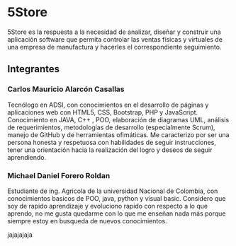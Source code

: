 # 5Store

5Store es la respuesta a la necesidad de analizar, diseñar y construir una aplicación software que permita controlar las ventas físicas y virtuales de una empresa de manufactura y hacerles el correspondiente seguimiento.

## Integrantes

### Carlos Mauricio Alarcón Casallas
Tecnólogo en ADSI, con conocimientos en el desarrollo de páginas y aplicaciones web con HTML5, CSS, Bootstrap, PHP y JavaScript. Conocimiento en JAVA, C++ , POO, elaboración de diagramas UML, análisis de requerimientos, metodologías de desarrollo (especialmente Scrum),  manejo de GitHub y de herramientas ofimáticas.
Me caracterizo por ser una persona honesta y respetuosa con habilidades de seguir instrucciones, tener una orientación hacia la realización del logro y deseos de seguir aprendiendo.

### Michael Daniel Forero Roldan
Estudiante de ing. Agricola de la universidad Nacional de Colombia, con conocimientos basicos de POO, java, python y visual basic. Considero que soy de rapido aprendizaje y evoluciono rapido con respecto a lo que aprendo, no me gusta quedarme con lo que me enseñan nada más porque siempre estoy en busqueda de nuevos conocimientos.

jajajajaja